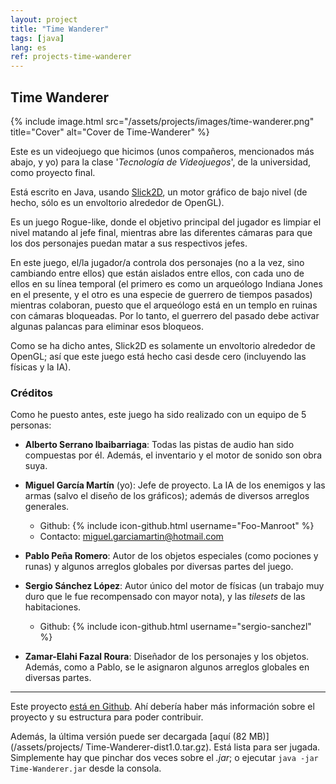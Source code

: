 ```yaml
---
layout: project
title: "Time Wanderer"
tags: [java]
lang: es
ref: projects-time-wanderer
---
```


## Time Wanderer

{% include image.html
	src="/assets/projects/images/time-wanderer.png"
	title="Cover"
	alt="Cover de Time-Wanderer"
%}

Este es un videojuego que hicimos (unos compañeros, mencionados más abajo, y yo) para
la clase '_Tecnología de Videojuegos_', de la universidad, como proyecto final.


Está escrito en Java, usando [Slick2D](http://slick.ninjacave.com/), un motor gráfico
de bajo nivel (de hecho, sólo es un envoltorio alrededor de OpenGL).

Es un juego Rogue-like, donde el objetivo principal del jugador es limpiar el nivel
matando al jefe final, mientras abre las diferentes cámaras para que los dos personajes
puedan matar a sus respectivos jefes.


En este juego, el/la jugador/a controla dos personajes (no a la vez, sino cambiando entre
ellos) que están aislados entre ellos, con cada uno de ellos en su línea temporal (el
primero es como un arqueólogo Indiana Jones en el presente, y el otro es una especie de
guerrero de tiempos pasados) mientras colaboran, puesto que el arqueólogo está en un
templo en ruinas con cámaras bloqueadas. Por lo tanto, el guerrero del pasado debe
activar algunas palancas para eliminar esos bloqueos.


Como se ha dicho antes, Slick2D es solamente un envoltorio alrededor de OpenGL; así que
este juego está hecho casi desde cero (incluyendo las físicas y la IA).


### Créditos

Como he puesto antes, este juego ha sido realizado con un equipo de 5 personas:

  - **Alberto Serrano Ibaibarriaga**: Todas las pistas de audio han sido compuestas por
	él. Además, el inventario y el motor de sonido son obra suya.

  - **Miguel García Martín** (yo): Jefe de proyecto. La IA de los enemigos y las armas
	(salvo el diseño de los gráficos); además de diversos arreglos generales.

	  - Github: {% include icon-github.html username="Foo-Manroot" %}
	  - Contacto: [miguel.garciamartin@hotmail.com](mailto:miguel.garciamartin@hotmail.com)

  - **Pablo Peña Romero**: Autor de los objetos especiales (como pociones y runas) y
	algunos arreglos globales por diversas partes del juego.

  - **Sergio Sánchez López**: Autor único del motor de físicas (un trabajo muy duro que
	le fue recompensado con mayor nota), y las _tilesets_ de las habitaciones.

	  - Github: {% include icon-github.html username="sergio-sanchezl" %}

  - **Zamar-Elahi Fazal Roura**: Diseñador de los personajes y los objetos. Además, como
	a Pablo, se le asignaron algunos arreglos globales en diversas partes.


----

Este proyecto [está en Github](https://github.com/Foo-Manroot/Time-Wanderer). Ahí
debería haber más información sobre el proyecto y su estructura para poder contribuir.

Además, la última versión puede ser decargada [aquí (82 MB)](/assets/projects/
Time-Wanderer-dist1.0.tar.gz). Está lista para ser jugada. Simplemente hay que pinchar
dos veces sobre el _.jar_; o ejecutar `java -jar Time-Wanderer.jar` desde la consola.
